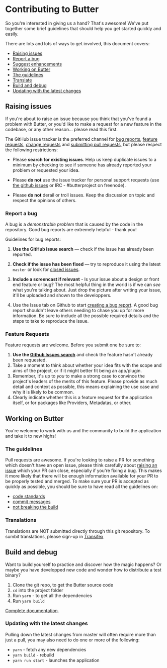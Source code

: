 # Contributing to Butter

So you're interested in giving us a hand? That's awesome! We've put together some brief guidelines that should help
you get started quickly and easily.

There are lots and lots of ways to get involved, this document covers:

* [Raising issues](#raising-issues)
 * [Report a bug](#report-a-bug)
 * [Suggest enhancements](#feature-requests)
* [Working on Butter](#working-on-butter)
 * [The guidelines](#the-guidelines)
 * [Translate](#translations)
* [Build and debug](#build-and-debug)
 * [Updating with the latest changes](#updating-with-the-latest-changes)

## Raising issues

If you're about to raise an issue because you think that you've found a problem with Butter, or you'd like to make a request
for a new feature in the codebase, or any other reason… please read this first.

The GitHub issue tracker is the preferred channel for [bug reports](#report-a-bug),
[feature requests](#feature-requests), [change requests](#change-requests) and [submitting pull
requests](#submitting-pull-requests), but please respect the following restrictions:

* Please **search for existing issues**. Help us keep duplicate issues to a minimum by checking to see if someone
has already reported your problem or requested your idea.

* Please **do not** use the issue tracker for personal support requests (use
  [the github issues](http://github.com/butterproject/butter-desktop/issues) or IRC - #butterproject on freenode).

* Please **do not** derail or troll issues. Keep the discussion on topic and respect the opinions of others.

### Report a bug

A bug is a _demonstrable problem_ that is caused by the code in the repository.
Good bug reports are extremely helpful - thank you!

Guidelines for bug reports:

1. **Use the GitHub issue search** &mdash; check if the issue has already been reported.

2. **Check if the issue has been fixed** &mdash; try to reproduce it using the latest `master` or look for [closed issues](https://github.com/butterproject/butter-desktop/issues?q=is%3Aissue+is%3Aclosed).

3. **Include a screencast if relevant** - Is your issue about a design or front end feature or bug? The most helpful thing in the world is if we can *see* what you're talking about. Just drop the picture after writing your issue, it'll be uploaded and shown to the developpers.

3. Use the Issue tab on Github to start [creating a bug report](https://github.com/butterproject/butter-desktop/issues/new). A good bug report shouldn't leave others needing to chase you up for more information. Be sure to include all the possible required details and the steps to take to reproduce the issue.

### Feature Requests

Feature requests are welcome. Before you submit one be sure to:

1. **Use the [Github Issues search](https://github.com/butterproject/butter-desktop/issues?utf8=%E2%9C%93&q=is%3Aissue)** and check the feature hasn't already been requested.
2. Take a moment to think about whether your idea fits with the scope and aims of the project, or if it might
better fit being an app/plugin.
3. Remember, it's up to *you* to make a strong case to convince the project's leaders of the merits of this
feature. Please provide as much detail and context as possible, this means explaining the use case and why it is
likely to be common.
4. Clearly indicate whether this is a feature request for the application itself, or for packages like Providers, Metadatas, or other.


## Working on Butter

You're welcome to work with us and the community to build the application and take it to new highs!

### The guidelines

Pull requests are awesome. If you're looking to raise a PR for something which doesn't have an open issue, please think carefully about [raising an issue](#report-a-bug) which your PR can close, especially if you're fixing a bug. This makes it more likely that there will be enough information available for your PR to be properly tested and merged. To make sure your PR is accepted as quickly as possible, you should be sure to have read all the guidelines on:

* [code standards](docs/Code-Standards.md)
* [commit messages](https://github.com/butterproject/butter-desktop/tree/master/docs/Git-Workflow.md#commit-messages)
* [not breaking the build](https://github.com/butterproject/butter-desktop/tree/master/docs/Git-Workflow.md#check-it-passes-the-tests)

### Translations

Translations are NOT submitted directly through this git repository.
To sumbit translations, please sign-up in [Transifex](https://www.transifex.com/butterproject/public/)

## Build and debug

Want to build yourself to practice and discover how the magic happens? Or maybe you have developped new code and wonder how to distribute a test binary?

1. Clone the git repo, to get the Butter source code
1. `cd` into the project folder
1. Run `yarn` - to get all the dependencies
1. Run `yarn build`

[Complete documentation](docs/Build-Debug.md).

### Updating with the latest changes

Pulling down the latest changes from master will often require more than just a pull, you may also need to do one or more of the following:

 * `yarn` - fetch any new dependencies
 * `yarn build` - rebuild
 * `yarn run start` - launches the application
